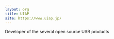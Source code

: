 ```yaml
---
layout: org
title: UIAP
site: https://www.uiap.jp/
---
```

Developer of the several open source USB products